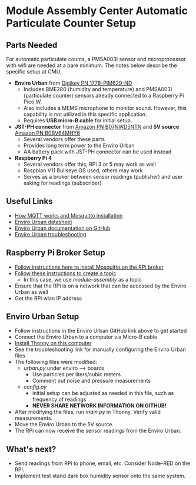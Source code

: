 # Module Assembly Center Automatic Particulate Counter Setup

## Parts Needed
For automatic particulate counts, a PMSA003I sensor and microprocessor with wifi are needed at a bare minimum. The notes below describe the specific setup at CMU.
* **Enviro Urban** from [Digikey PN 1778-PIM629-ND](https://www.digikey.com/en/products/detail/pimoroni-ltd/PIM629/16716837)
    * Includes BME280 (humidity and temperature) and  PMSA003I (particulate counter) sensors already connected to a Raspberry Pi Pico W.
    * Also includes a MEMS microphone to monitor sound. However, this capability is not utilized in this specific application.
    * Requires **USB micro-B cable** for initial setup.
* **JST-PH connector** from [Amazon PN B07NWD5NTN](https://www.amazon.com/Upgraded-Connector-Battery-Inductrix-Eachine/dp/B07NWD5NTN/) and **5V source** [Amazon PN B0BV64MHY6](https://www.amazon.com/MTYTOT-Adapter-100V-240V-Converter-Security/dp/B0BV64MHY6/) 
    * Several vendors offer these parts
    * Provides long term power to the Enviro Urban 
    * AA battery pack with  JST-PH connector can be used instead
* **Raspberry Pi 4**
    * Several vendors offer this, RPi 3 or 5 may work as well
    * Raspbian V11 Bullseye OS used, others may work
    * Serves as a broker between sensor readings (publisher) and user asking for readings (subscriber)


## Useful Links
* [How MQTT works and Mosquitto installation](https://randomnerdtutorials.com/how-to-install-mosquitto-broker-on-raspberry-pi/)
* [Enviro Urban datasheet](https://shop.pimoroni.com/products/enviro-urban?variant=40056508252243)
* [Enviro Urban documentation on GitHub](https://github.com/pimoroni/enviro/blob/main/documentation/getting-started.md)
* [Enviro Urban troubleshooting](https://learn.pimoroni.com/article/getting-started-with-enviro#troubleshooting)


## Raspberry Pi Broker Setup
* [Follow instructions here to install Mosquitto on the RPi broker
](https://randomnerdtutorials.com/how-to-install-mosquitto-broker-on-raspberry-pi/) 
* [Follow these instructions to create a topic](https://randomnerdtutorials.com/testing-mosquitto-broker-and-client-on-raspbbery-pi/)
    * In this case, we use *module-assembly* as a topic
* Ensure that the RPi is on a network that can be accessed by the Enviro Urban as well
* Get the RPi wlan IP address

## Enviro Urban Setup
* Follow instructions in the Enviro Urban GitHub link above to get started
* Connect the Enviro Urban to a computer via Micro-B cable
* [Install Thonny on this computer](https://thonny.org/)
* See the troubleshooting link for manually configuring the Enviro Urban files
* The following files were modified:
    * *urban.py* under enviro --> boards
        * Use particles per liters/cubic meters
        * Comment out noise and pressure measurements
    * *config.py*
        * initial setup can be adjusted as needed in this file, such as frequency of readings
        * **NEVER SHARE NETWORK INFORMATION ON GITHUB!**
* After modifying the files, run *main.py* in Thonny. Verify valid measurements.
* Move the Enviro Urban to the 5V source.
* The RPi can now receive the sensor readings from the Enviro Urban.

## What's next?
* Send readings from RPi to phone, email, etc. Consider Node-RED on the RPi.
* Implement test stand dark box humidity sensor onto the same system. 
